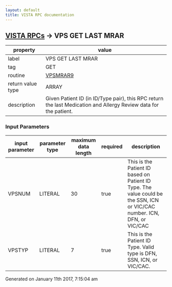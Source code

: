 ```yaml
---
layout: default
title: VISTA RPC documentation
---
```




## [VISTA RPCs](TableOfContent.md) &#8594; VPS GET LAST MRAR 

 property | value 
--- | --- 
 label | VPS GET LAST MRAR
 tag | GET
 routine | [VPSMRAR9](http://code.osehra.org/dox/Routine_VPSMRAR9_source.html)
 return value type | ARRAY
 description | Given Patient ID (in ID/Type pair), this RPC return the last Medication and Allergy Review data for the patient.

### Input Parameters

| input parameter | parameter type | maximum data length | required | description | 
| --- | --- | --- | --- | --- | 
| VPSNUM | LITERAL | 30 | true | This is the Patient ID based on Patient ID Type. The value could be the SSN, ICN or VIC/CAC number. ICN, DFN, or VIC/CAC | 
| VPSTYP | LITERAL | 7 | true | This is the Patient ID Type. Valid type is DFN, SSN, ICN, or VIC/CAC. | 




 Generated on January 11th 2017, 7:15:04 am